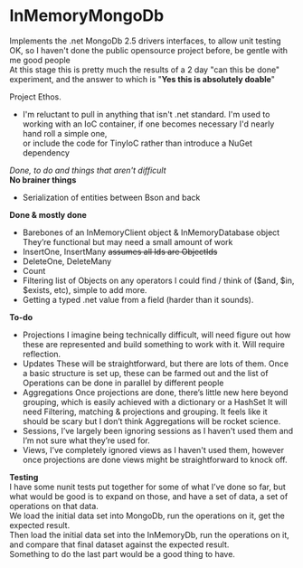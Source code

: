 # InMemoryMongoDb
Implements the .net MongoDb 2.5 drivers interfaces, to allow unit testing  
OK, so I haven't done the public opensource project before, be gentle with me good people  
At this stage this is pretty much the results of a 2 day "can this be done" experiment, and the answer to which is 
"**Yes this is absolutely doable**"

Project Ethos.
- I'm reluctant to pull in anything that isn't .net standard.
I'm used to working with an IoC container, if one becomes necessary I'd nearly hand roll a simple one,  
or include the code for TinyIoC rather than introduce a NuGet dependency


_Done, to do and things that aren't difficult_  
**No brainer things**  
-	Serialization of entities between Bson and back

**Done & mostly done**
-	Barebones of an InMemoryClient object & InMemoryDatabase object  
They’re functional but may need a small amount of work
-	InsertOne, InsertMany  ~~assumes all Ids are ObjectIds~~  
-	DeleteOne, DeleteMany
-	Count
-	Filtering list of Objects on any operators I could find / think of ($and, $in, $exists, etc), simple to add more.
-	Getting a typed .net value from a field (harder than it sounds).

**To-do**
-	Projections
I imagine being technically difficult, will need figure out how these are represented and build something to work with it. 
Will require reflection.
-	Updates
These will be straightforward, but there are lots of them. 
Once a basic structure is set up, these can be farmed out and the list of Operations can be done in parallel by different people
-	Aggregations
Once projections are done, there’s little new here beyond grouping, which is easily achieved with a dictionary or a HashSet
It will need Filtering, matching & projections and grouping.
It feels like it should be scary but I don’t think Aggregations will be rocket science.
-	Sessions, I’ve largely been ignoring sessions as I haven't used them and I’m not sure what they’re used for.
-	Views, I’ve completely ignored views as I haven't used them, however once projections are done views might be straightforward to knock off.

**Testing**  
I have some nunit tests put together for some  of what I’ve done so far, but what would be good is to expand on those, and have a set of data, a set of operations on that data.  
We load the initial data set into MongoDb, run the operations on it, get the expected result.  
Then load the initial data set into the InMemoryDb, run the operations on it, and compare that final dataset against the expected result.  
Something to do the last part would be a good thing to have.  




